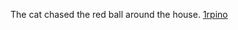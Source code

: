 The cat chased the red ball around the house. <a href="https://en.ueh.edu.vn/new-free-robux_EP72RR.pdf">1rpino</a>
